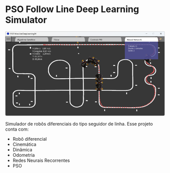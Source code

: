 # PSO Follow Line Deep Learning Simulator

![PSO Follow Line Deep Learning Simulator](https://github.com/Jakson-Almeida/Follow-Line-Simulator/blob/main/data/images/PSOFollowLineDeepLearning04.png)

Simulador de robôs diferenciais do tipo seguidor de linha. Esse projeto conta com:

- Robô diferencial
- Cinemática
- Dinâmica
- Odometria
- Redes Neurais Recorrentes
- PSO
